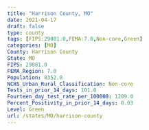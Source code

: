 ```yaml
---
title: "Harrison County, MO"
date: 2021-04-17
draft: false
type: county
tags: [FIPS:29081.0,FEMA:7.0,Non-core,Green]
categories: [MO]
County: Harrison County
State: MO
FIPS: 29081.0
FEMA_Region: 7.0
Population: 8352.0
NCHS_Urban_Rural_Classification: Non-core
Tests_in_prior_14_days: 101.0
Fourteen_day_test_rate_per_100000: 1209.0
Percent_Positivity_in_prior_14_days: 0.03
Level: Green
url: /states/MO/harrison-county
---
```



